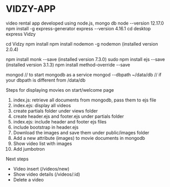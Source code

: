 # VIDZY-APP
video rental app developed using node.js, mongo db
node --version 12.17.0
npm install -g express-generator
express --version 4.16.1
cd desktop
express Vidzy

cd Vidzy
npm install 
npm install nodemon -g
nodemon (installed version 2.0.4)

npm install monk --save  (installed version 7.3.0)
sudo npm install ejs --save (installed version 3.1.3)
npm install method-override --save 


mongod                      // to start mongodb as a service
mongod --dbpath ~/data/db   // if your dbpath is different from /data/db

Steps for displaying movies on start/welcome page

1. index.js: retrieve all documents from mongodb, pass them to ejs file
2. index.ejs: display all videos
3. create partials folder under views folder
4. create header.ejs and footer.ejs under partials folder
5. index.ejs: include header and footer ejs files
6. include bootstrap in header.ejs
7. Download the images and save them under public/images folder
8. Add a new attribute (images) to movie documents in mongodb
9. Show video list with images
10. Add jumbotron


Next steps
- Video insert (/videos/new)
- Show video details (/videos/:id)
- Delete a video
